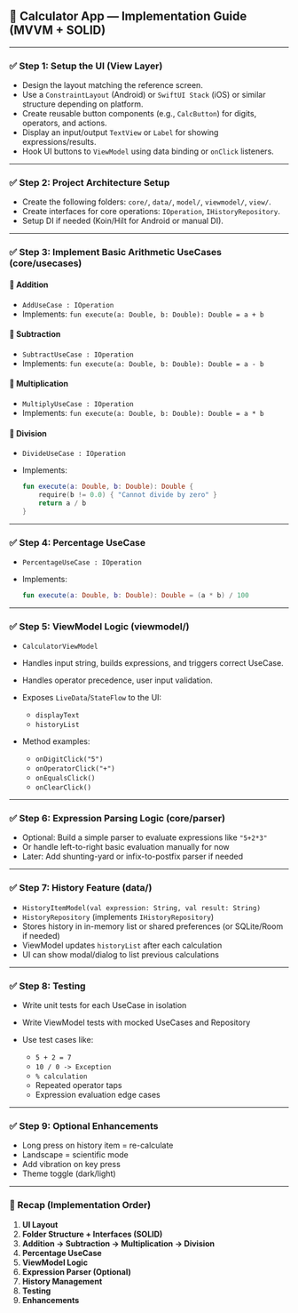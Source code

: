 ## 📘 Calculator App — Implementation Guide (MVVM + SOLID)

---

### ✅ Step 1: Setup the UI (View Layer)

* Design the layout matching the reference screen.
* Use a `ConstraintLayout` (Android) or `SwiftUI Stack` (iOS) or similar structure depending on platform.
* Create reusable button components (e.g., `CalcButton`) for digits, operators, and actions.
* Display an input/output `TextView` or `Label` for showing expressions/results.
* Hook UI buttons to `ViewModel` using data binding or `onClick` listeners.

---

### ✅ Step 2: Project Architecture Setup

* Create the following folders: `core/`, `data/`, `model/`, `viewmodel/`, `view/`.
* Create interfaces for core operations: `IOperation`, `IHistoryRepository`.
* Setup DI if needed (Koin/Hilt for Android or manual DI).

---

### ✅ Step 3: Implement Basic Arithmetic UseCases (core/usecases)

#### 🔹 Addition

* `AddUseCase : IOperation`
* Implements: `fun execute(a: Double, b: Double): Double = a + b`

#### 🔹 Subtraction

* `SubtractUseCase : IOperation`
* Implements: `fun execute(a: Double, b: Double): Double = a - b`

#### 🔹 Multiplication

* `MultiplyUseCase : IOperation`
* Implements: `fun execute(a: Double, b: Double): Double = a * b`

#### 🔹 Division

* `DivideUseCase : IOperation`
* Implements:

  ```kotlin
  fun execute(a: Double, b: Double): Double {
      require(b != 0.0) { "Cannot divide by zero" }
      return a / b
  }
  ```

---

### ✅ Step 4: Percentage UseCase

* `PercentageUseCase : IOperation`
* Implements:

  ```kotlin
  fun execute(a: Double, b: Double): Double = (a * b) / 100
  ```

---

### ✅ Step 5: ViewModel Logic (viewmodel/)

* `CalculatorViewModel`
* Handles input string, builds expressions, and triggers correct UseCase.
* Handles operator precedence, user input validation.
* Exposes `LiveData`/`StateFlow` to the UI:

  * `displayText`
  * `historyList`
* Method examples:

  * `onDigitClick("5")`
  * `onOperatorClick("+")`
  * `onEqualsClick()`
  * `onClearClick()`

---

### ✅ Step 6: Expression Parsing Logic (core/parser)

* Optional: Build a simple parser to evaluate expressions like `"5+2*3"`
* Or handle left-to-right basic evaluation manually for now
* Later: Add shunting-yard or infix-to-postfix parser if needed

---

### ✅ Step 7: History Feature (data/)

* `HistoryItemModel(val expression: String, val result: String)`
* `HistoryRepository` (implements `IHistoryRepository`)
* Stores history in in-memory list or shared preferences (or SQLite/Room if needed)
* ViewModel updates `historyList` after each calculation
* UI can show modal/dialog to list previous calculations

---

### ✅ Step 8: Testing

* Write unit tests for each UseCase in isolation
* Write ViewModel tests with mocked UseCases and Repository
* Use test cases like:

  * `5 + 2 = 7`
  * `10 / 0 -> Exception`
  * `% calculation`
  * Repeated operator taps
  * Expression evaluation edge cases

---

### ✅ Step 9: Optional Enhancements

* Long press on history item = re-calculate
* Landscape = scientific mode
* Add vibration on key press
* Theme toggle (dark/light)

---

### 🔁 Recap (Implementation Order)

1. **UI Layout**
2. **Folder Structure + Interfaces (SOLID)**
3. **Addition → Subtraction → Multiplication → Division**
4. **Percentage UseCase**
5. **ViewModel Logic**
6. **Expression Parser (Optional)**
7. **History Management**
8. **Testing**
9. **Enhancements**
